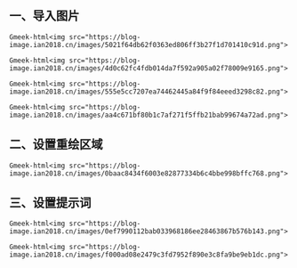 ## 一、导入图片
`Gmeek-html<img src="https://blog-image.ian2018.cn/images/5021f64db62f0363ed806ff3b27f1d701410c91d.png">`

`Gmeek-html<img src="https://blog-image.ian2018.cn/images/4d0c62fc4fdb014da7f592a905a02f78009e9165.png">`

`Gmeek-html<img src="https://blog-image.ian2018.cn/images/555e5cc7207ea74462445a84f9f84eeed3298c82.png">`

`Gmeek-html<img src="https://blog-image.ian2018.cn/images/aa4c671bf80b1c7af271f5ffb21bab99674a72ad.png">`

## 二、设置重绘区域

`Gmeek-html<img src="https://blog-image.ian2018.cn/images/0baac8434f6003e82877334b6c4bbe998bffc768.png">`

## 三、设置提示词

`Gmeek-html<img src="https://blog-image.ian2018.cn/images/0ef7990112bab033968186ee28463867b576b143.png">`

`Gmeek-html<img src="https://blog-image.ian2018.cn/images/f000ad08e2479c3fd7952f890e3c8fa9be9eb1dc.png">`


<!-- ##{"timestamp":1709549831}## -->